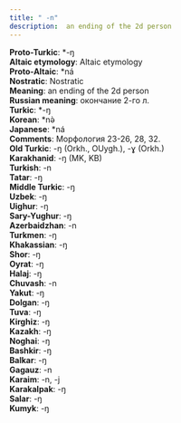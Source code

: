 ```yaml
---
title: " -n"
description:  an ending of the 2d person
---
```


<strong>Proto-Turkic</strong>:  *-ŋ<br>
<strong>Altaic etymology</strong>:  Altaic etymology<br>
<strong> Proto-Altaic</strong>:  *ná<br>
<strong>Nostratic</strong>:  Nostratic<br>
<strong>Meaning</strong>:  an ending of the 2d person<br>
<strong>Russian meaning</strong>:  окончание 2-го л.<br>
<strong>Turkic</strong>:  *-ŋ<br>
<strong>Korean</strong>:  *nǝ̀<br>
<strong>Japanese</strong>:  *ná<br>
<strong>Comments</strong>:  Морфология 23-26, 28, 32.<br>
<strong>Old Turkic</strong>:  -ŋ (Orkh., OUygh.), -ɣ (Orkh.)<br>
<strong>Karakhanid</strong>:  -ŋ (MK, KB)<br>
<strong>Turkish</strong>:  -n<br>
<strong>Tatar</strong>:  -ŋ<br>
<strong>Middle Turkic</strong>:  -ŋ<br>
<strong>Uzbek</strong>:  -ŋ<br>
<strong>Uighur</strong>:  -ŋ<br>
<strong>Sary-Yughur</strong>:  -ŋ<br>
<strong>Azerbaidzhan</strong>:  -n<br>
<strong>Turkmen</strong>:  -ŋ<br>
<strong>Khakassian</strong>:  -ŋ<br>
<strong>Shor</strong>:  -ŋ<br>
<strong>Oyrat</strong>:  -ŋ<br>
<strong>Halaj</strong>:  -ŋ<br>
<strong>Chuvash</strong>:  -n<br>
<strong>Yakut</strong>:  -ŋ<br>
<strong>Dolgan</strong>:  -ŋ<br>
<strong>Tuva</strong>:  -ŋ<br>
<strong>Kirghiz</strong>:  -ŋ<br>
<strong>Kazakh</strong>:  -ŋ<br>
<strong>Noghai</strong>:  -ŋ<br>
<strong>Bashkir</strong>:  -ŋ<br>
<strong>Balkar</strong>:  -ŋ<br>
<strong>Gagauz</strong>:  -n<br>
<strong>Karaim</strong>:  -n, -j<br>
<strong>Karakalpak</strong>:  -ŋ<br>
<strong>Salar</strong>:  -ŋ<br>
<strong>Kumyk</strong>:  -ŋ<br>


